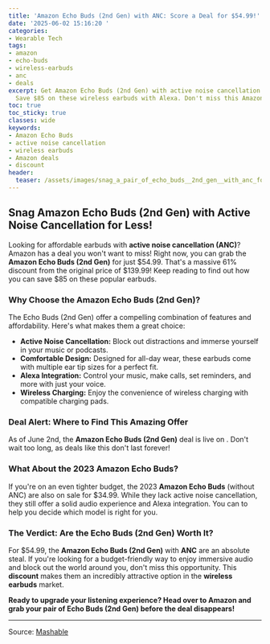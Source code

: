 ```yaml
---
title: 'Amazon Echo Buds (2nd Gen) with ANC: Score a Deal for $54.99!'
date: '2025-06-02 15:16:20 '
categories:
- Wearable Tech
tags:
- amazon
- echo-buds
- wireless-earbuds
- anc
- deals
excerpt: Get Amazon Echo Buds (2nd Gen) with active noise cancellation for just $54.99!
  Save $85 on these wireless earbuds with Alexa. Don't miss this Amazon deal!
toc: true
toc_sticky: true
classes: wide
keywords:
- Amazon Echo Buds
- active noise cancellation
- wireless earbuds
- Amazon deals
- discount
header:
  teaser: /assets/images/snag_a_pair_of_echo_buds__2nd_gen__with_anc_for__8_20250602151620.png
---
```


## Snag Amazon Echo Buds (2nd Gen) with Active Noise Cancellation for Less!

Looking for affordable earbuds with **active noise cancellation (ANC)**? Amazon has a deal you won't want to miss! Right now, you can grab the **Amazon Echo Buds (2nd Gen)** for just $54.99. That's a massive 61% discount from the original price of $139.99! Keep reading to find out how you can save $85 on these popular earbuds.

### Why Choose the Amazon Echo Buds (2nd Gen)?

The Echo Buds (2nd Gen) offer a compelling combination of features and affordability. Here's what makes them a great choice:

*   **Active Noise Cancellation:** Block out distractions and immerse yourself in your music or podcasts.
*   **Comfortable Design:** Designed for all-day wear, these earbuds come with multiple ear tip sizes for a perfect fit.
*   **Alexa Integration:** Control your music, make calls, set reminders, and more with just your voice.
*   **Wireless Charging:** Enjoy the convenience of wireless charging with compatible charging pads.

### Deal Alert: Where to Find This Amazing Offer

As of June 2nd, the **Amazon Echo Buds (2nd Gen)** deal is live on . Don't wait too long, as deals like this don't last forever!

### What About the 2023 Amazon Echo Buds?

If you're on an even tighter budget, the 2023 **Amazon Echo Buds** (without ANC) are also on sale for $34.99. While they lack active noise cancellation, they still offer a solid audio experience and Alexa integration. You can  to help you decide which model is right for you.

### The Verdict: Are the Echo Buds (2nd Gen) Worth It?

For $54.99, the **Amazon Echo Buds (2nd Gen)** with **ANC** are an absolute steal. If you're looking for a budget-friendly way to enjoy immersive audio and block out the world around you, don't miss this opportunity. This **discount** makes them an incredibly attractive option in the **wireless earbuds** market.

**Ready to upgrade your listening experience? Head over to Amazon and grab your pair of Echo Buds (2nd Gen) before the deal disappears!**

---

Source: [Mashable](https://mashable.com/article/june-2-amazon-echo-buds-deal)